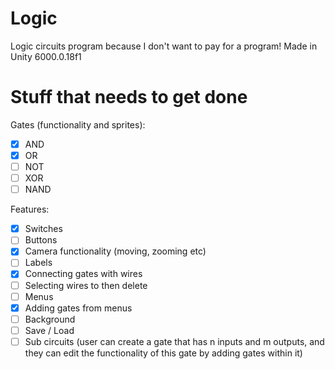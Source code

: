 # Logic
Logic circuits program because I don't want to pay for a program!
Made in Unity 6000.0.18f1

# Stuff that needs to get done

Gates (functionality and sprites):
- [x] AND
- [x] OR
- [ ] NOT
- [ ] XOR
- [ ] NAND

Features:
- [x] Switches
- [ ] Buttons
- [x] Camera functionality (moving, zooming etc)
- [ ] Labels
- [x] Connecting gates with wires
- [ ] Selecting wires to then delete
- [ ] Menus
- [x] Adding gates from menus
- [ ] Background
- [ ] Save / Load
- [ ] Sub circuits (user can create a gate that has n inputs and m outputs, and they can edit the functionality of this gate by adding gates within it)
